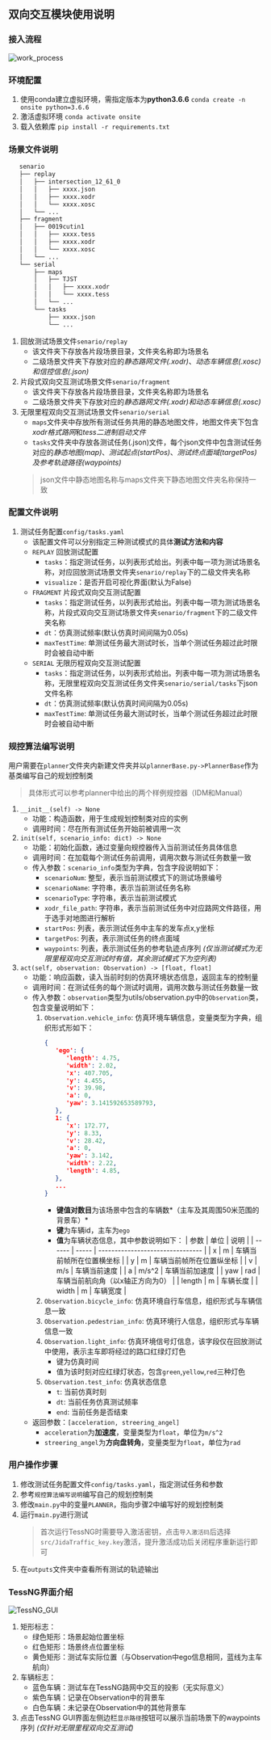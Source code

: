 ## 双向交互模块使用说明

### 接入流程
![work_process](./src/onsite_tessng_process.png)

### 环境配置
   1. 使用conda建立虚拟环境，需指定版本为**python3.6.6**
      `conda create -n onsite python=3.6.6`
   2. 激活虚拟环境
      `conda activate onsite`
   3. 载入依赖库
      `pip install -r requirements.txt`

### 场景文件说明
```bash
   senario
   ├── replay
   │   ├── intersection_12_61_0
   │   │   ├── xxxx.json
   │   │   ├── xxxx.xodr
   │   │   └── xxxx.xosc
   │   └── ...
   ├── fragment
   │   ├── 0019cutin1
   │   │   ├── xxxx.tess
   │   │   ├── xxxx.xodr
   │   │   └── xxxx.xosc
   │   └── ...
   └── serial
       ├── maps	
       │   ├── TJST
       │   │   ├── xxxx.xodr
       │   │   └── xxxx.tess
       │   └── ...
       └── tasks
           ├── xxxx.json
           └── ...
```
   1. 回放测试场景文件`senario/replay`
      + 该文件夹下存放各片段场景目录，文件夹名称即为场景名
      + 二级场景文件夹下存放对应的*静态路网文件(.xodr)*、*动态车辆信息(.xosc)*和*信控信息(.json)*
   2. 片段式双向交互测试场景文件`senario/fragment`
      + 该文件夹下存放各片段场景目录，文件夹名称即为场景名
      + 二级场景文件夹下存放对应的*静态路网文件(.xodr)*和*动态车辆信息(.xosc)*
   3. 无限里程双向交互测试场景文件`senario/serial`
      + `maps`文件夹中存放所有测试任务共用的静态地图文件，地图文件夹下包含*xodr格式路网*和*tess二进制启动文件*
      + `tasks`文件夹中存放各测试任务(.json)文件，每个json文件中包含测试任务对应的*静态地图(map)*、*测试起点(startPos)*、*测试终点面域(targetPos)*及*参考轨迹路径(waypoints)*
      > json文件中静态地图名称与maps文件夹下静态地图文件夹名称保持一致 

### 配置文件说明
   1. 测试任务配置`config/tasks.yaml`
      + 该配置文件可以分别指定三种测试模式的具体**测试方法和内容**
      + `REPLAY` 回放测试配置
         - `tasks`：指定测试任务，以列表形式给出。列表中每一项为测试场景名称，对应回放测试场景文件夹`senario/replay`下的二级文件夹名称
         - `visualize`：是否开启可视化界面(默认为False)
      + `FRAGMENT` 片段式双向交互测试配置
         - `tasks`：指定测试任务，以列表形式给出。列表中每一项为测试场景名称，片段式双向交互测试场景文件夹`senario/fragment`下的二级文件夹名称
         - `dt`：仿真测试频率(默认仿真时间间隔为0.05s)
         - `maxTestTime`: 单测试任务最大测试时长，当单个测试任务超过此时限时会被自动中断
      + `SERIAL` 无限历程双向交互测试配置
         - `tasks`：指定测试任务，以列表形式给出。列表中每一项为测试场景名称，无限里程双向交互测试任务文件夹`senario/serial/tasks`下json文件名称
         - `dt`：仿真测试频率(默认仿真时间间隔为0.05s)
         - `maxTestTime`: 单测试任务最大测试时长，当单个测试任务超过此时限时会被自动中断

### 规控算法编写说明
   用户需要在`planner`文件夹内新建文件夹并以`plannerBase.py->PlannerBase`作为基类编写自己的规划控制类
   > 具体形式可以参考planner中给出的两个样例规控器（IDM和Manual）

   1. `__init__(self) -> None`
      + 功能：构造函数，用于生成规划控制类对应的实例
      + 调用时间：尽在所有测试任务开始前被调用一次
   2. `init(self, scenario_info: dict) -> None`
      + 功能：初始化函数，通过变量向规控器传入当前测试任务具体信息
      + 调用时间：在加载每个测试任务前调用，调用次数与测试任务数量一致
      + 传入参数：`scenario_info`类型为字典，包含字段说明如下：
         - `scenarioNum`: 整型，表示当前测试模式下的测试场景编号
         - `scenarioName`: 字符串，表示当前测试任务名称
         - `scenarioType`: 字符串，表示当前测试模式
         - `xodr_file_path`: 字符串，表示当前测试任务中对应路网文件路径，用于选手对地图进行解析
         - `startPos`: 列表，表示测试任务中主车的发车点x,y坐标
         - `targetPos`: 列表，表示测试任务的终点面域
         - `waypoints`: 列表，表示测试任务的参考轨迹点序列 *(仅当测试模式为无限里程双向交互测试时有值，其余测试模式下为空列表)*
   3. `act(self, observation: Observation) -> [float, float]`
      + 功能：响应函数，读入当前时刻的仿真环境状态信息，返回主车的控制量
      + 调用时间：在测试任务的每个测试时调用，调用次数与测试任务数量一致
      + 传入参数：`observation`类型为utils/observation.py中的`Observation`类，包含变量说明如下：
         1. `Observation.vehicle_info`: 仿真环境车辆信息，变量类型为字典，组织形式形如下：
            ```json
            {
               'ego': {
                  'length': 4.75,
                  'width': 2.02,
                  'x': 407.705,
                  'y': 4.455,
                  'v': 39.98,
                  'a': 0,
                  'yaw': 3.141592653589793,
               },
               1: {
                  'x': 172.77,
                  'y': 8.33,
                  'v': 28.42,
                  'a': 0,
                  'yaw': 3.142,
                  'width': 2.22,
                  'length': 4.85,
               },
               ...
            }
            ```
            + **键值对数目**为该场景中包含的车辆数*（主车及其周围50米范围的背景车）*
            + **键**为车辆id，主车为`ego`
            + **值**为车辆状态信息，其中参数说明如下：
               | 参数   | 单位  | 说明                             |
               | ------ | ----- | -------------------------------- |
               | x      | m     | 车辆当前帧所在位置横坐标         |
               | y      | m     | 车辆当前帧所在位置纵坐标         |
               | v      | m/s   | 车辆当前速度                     |
               | a      | m/s^2 | 车辆当前加速度                   |
               | yaw    | rad   | 车辆当前航向角（以x轴正方向为0） |
               | length | m     | 车辆长度                         |
               | width  | m     | 车辆宽度                         |
         2. `Observation.bicycle_info`: 仿真环境自行车信息，组织形式与车辆信息一致
         3. `Observation.pedestrian_info`: 仿真环境行人信息，组织形式与车辆信息一致
         4. `Observation.light_info`: 仿真环境信号灯信息，该字段仅在回放测试中使用，表示主车即将经过的路口红绿灯灯色
            + 键为仿真时间
            + 值为该时刻对应红绿灯状态，包含`green`,`yellow`,`red`三种灯色
         5. `Observation.test_info`: 仿真状态信息
            + `t`: 当前仿真时刻
            + `dt`: 当前任务仿真测试频率
            + `end`: 当前任务是否结束
      + 返回参数：`[acceleration, streering_angel]`
         - `acceleration`为**加速度**，变量类型为`float`，单位为`m/s^2`
         - `streering_angel`为**方向盘转角**，变量类型为`float`，单位为`rad`

### 用户操作步骤
   1. 修改测试任务配置文件`config/tasks.yaml`，指定测试任务和参数
   2. 参考`规控算法编写说明`编写自己的规划控制类
   3. 修改`main.py`中的变量`PLANNER`，指向步骤2中编写好的规划控制类
   4. 运行`main.py`进行测试
      > 首次运行TessNG时需要导入激活密钥，点击`导入激活码`后选择`src/JidaTraffic_key.key`激活，提升激活成功后关闭程序重新运行即可
   5. 在`outputs`文件夹中查看所有测试的轨迹输出

### TessNG界面介绍
![TessNG_GUI](./src/tessng_GUI.png)
  1. 矩形标志： 
     + 绿色矩形：场景起始位置坐标 
     + 红色矩形：场景终点位置坐标 
     + 黄色矩形：测试车实际位置（与Observation中ego信息相同，蓝线为主车航向）
  2. 车辆标志： 
     + 蓝色车辆：测试车在TessNG路网中交互的投影（无实际意义）
     + 紫色车辆：记录在Observation中的背景车
     + 白色车辆：未记录在Observation中的其他背景车
  3. 点击TessNG GUI界面左侧边栏`显示路径`按钮可以展示当前场景下的waypoints序列 *(仅针对无限里程双向交互测试)*